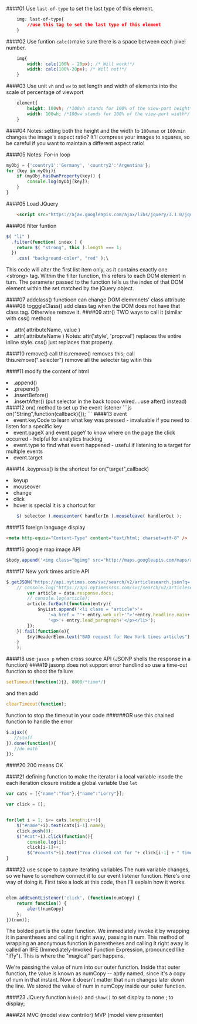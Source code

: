 ####01 Use `last-of-type` to set the last type of this element.

```css
	img: last-of-type{
		//use this tag to set the last type of this element
	}
```
####02 Use funtion `calc()`make sure there is a space between each pixel number. 

```css
	img{
		width: calc(100% - 20px); /* Will work!*/
		width: calc(100%-20px); /* Will not!*/
	}
```
####03 Use unit `vh` and `vw` to set length and width of elements into the scale of percentage of viewport

```css
	element{
		height: 100vh; /*100vh stands for 100% of the view-port height*/
		width: 100wh; /*100vw stands for 100% of the view-port width*/ 
	}
``` 

####04 Notes: setting both the height and the width to `100vmax` or `100vmin` changes the image's aspect ratio? It'll compress your images to squares, so be careful if you want to maintain a different aspect ratio!

####05 Notes: For-in loop 

```js
myObj = {'country1':'Germany', 'country2':'Argentina'};
for (key in myObj){
    if (myObj.hasOwnProperty(key)) {
        console.log(myObj[key]);
    }
}
```
####05 Load JQuery
```html
	<script src="https://ajax.googleapis.com/ajax/libs/jquery/3.1.0/jquery.min.js"></script>
```  
####06 filter funtion
```js
$( "li" )
  .filter(function( index ) {
    return $( "strong", this ).length === 1;
  })
    .css( "background-color", "red" );\
```
This code will alter the first list item only, as it contains exactly one \<strong> tag. Within the filter function, this refers to each DOM element in turn. The parameter passed to the function tells us the index of that DOM element within the set matched by the jQuery object.

####07 addclass() functioon can change DOM elemmnets' class attribute
####08 togggleClass() add class tag when the DOM does not have that class tag. Otherwise remove it.
####09 attr() TWO ways to call it (similar with css() method)<li> .attr( attributeName, value ) <li> .attr( attributeName ) 
Notes: attr('style', 'prop:val') replaces the entire inline style. css()
just replaces that property.

####10 remove() call this.remove() removes this; call this.remove(".selecter") remove all the selecter tag witin this 

####11 modify the content of html
<li>.append()
<li>.prepend()
<li>.insertBefore()
<li>.insertAfter() (put selector in the back toooo wired....use after() instead)
####12 on() method to set up the event listener
```js
on("String",function(callback){});
```
####13 event
<li>event.keyCode to learn what key was pressed - invaluable if you need to listen for a specific key
<li>event.pageX and event.pageY to know where on the page the click occurred - helpful for analytics tracking
<li>event.type to find what event happened - useful if listening to a target for multiple events
<li> event.target

####14 .keypress() is the shortcut for on("target",callback)
<li>keyup
	<li>mouseover
	<li>change
	<li>click
	<li>hover is special it is a chortcut for
	
```js
	$( selector ).mouseenter( handlerIn ).mouseleave( handlerOut );
```
####15 foreign language display 
```html
<meta http-equiv="Content-Type" content="text/html; charset=utf-8" />
```

####16 google map image API
```js
$body.append('<img class="bgimg" src="http://maps.googleapis.com/maps/api/streetview?size=600x300&location='+$st.val()+', '+$city.val()+'">');
```
####17 New york times article API 
```js
$.getJSON("https://api.nytimes.com/svc/search/v2/articlesearch.json?q='"+$city.val()+"'&sort=newest&api-key=ec3224643f234d9984ac5d32ba2c0399", function(data){
    // console.log("https://api.nytimesssss.com/svc/search/v2/articlesearch.json?q="+$city.val()+"&api-key=ec3224643f234d9984ac5d32ba2c0399");
        var article = data.response.docs;
        // console.log(article);
        article.forEach(function(entry){
            $nyList.append('<li class = "article">'+
                '<a href = "'+ entry.web_url+'">'+entry.headline.main+'</a>'+
                '<p>'+ entry.lead_paragraph+'</p></li>');
        });
    }).fail(function(e){
        $nytHeaderElem.text("BAD request for New York times articles");
    }
    );
```
####18 use `jason p` when cross source API (JSONP shells the response in a function)
####19 jasonp does not support error handlind so use a time-out function to shoot the failure 
```js
setTimeout(function(){}, 8000/*time*/)
```
and then add 

```js
clearTimeout(function);
```
function to stop the timeout in your code 
######OR 
use this chained function to handle the error 

```js
$.ajax({
   //stuff
}).done(function(){
   //do math
});
```
####20 200 means OK

####21 defining function to make the iterator i a local variable insode the each iteration closure instide a global variable Use `let `
```js
var cats = [{"name":"Tom"},{"name":"Lorry"}];

var click = [];


for(let i = 1; i<= cats.length;i++){
    $("#name"+i).text(cats[i-1].name);
    click.push(0);
    $("#cat"+i).click(function(){
        console.log(i);
        click[i-1]++;
        $("#counts"+i).text("You clicked cat for "+ click[i-1] + " times");});
}
```
####22 use scope to capture iterating variables
The num variable changes, so we have to somehow connect it to our event listener function. Here's one way of doing it. First take a look at this code, then I'll explain how it works.

```js

elem.addEventListener('click', (function(numCopy) {
    return function() {
        alert(numCopy)
    };
})(num));
```
The bolded part is the outer function. We immediately invoke it by wrapping it in parentheses and calling it right away, passing in num. This method of wrapping an anonymous function in parentheses and calling it right away is called an IIFE (Immediately-Invoked Function Expression, pronounced like "iffy"). This is where the "magical" part happens.

We're passing the value of num into our outer function. Inside that outer function, the value is known as numCopy -- aptly named, since it's a copy of num in that instant. Now it doesn't matter that num changes later down the line. We stored the value of num in numCopy inside our outer function.

####23 JQuery function `hide()` and `show()` to set display to none ; to display;

####24 MVC (model view contrilor) MVP (model view presenter)